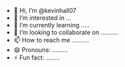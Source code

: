 - 👋 Hi, I’m @kevinhall07
- 👀 I’m interested in ...
- 🌱 I’m currently learning .....
- 💞️ I’m looking to collaborate on ..........
- 📫 How to reach me ..........
- 😄 Pronouns: .........
- ⚡ Fun fact: ........

<!---
kevinhall07/kevinhall07 is a ✨ special ✨ repository because its `README.md` (this file) appears on your GitHub profile.
You can click the Preview link to take a look at your changes.
--->
